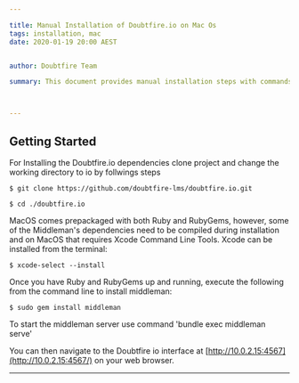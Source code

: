 ```yaml
---

title: Manual Installation of Doubtfire.io on Mac Os
tags: installation, mac
date: 2020-01-19 20:00 AEST


author: Doubtfire Team

summary: This document provides manual installation steps with commands for Doubtfire.io on Mac OS 



---
```


## Getting Started
For Installing the Doubtfire.io dependencies clone project and change the working directory to io
by follwings steps 

```
$ git clone https://github.com/doubtfire-lms/doubtfire.io.git

$ cd ./doubtfire.io
```

MacOS comes prepackaged with both Ruby and RubyGems, however, some of the Middleman's dependencies need to be compiled during installation and on MacOS that requires Xcode Command Line Tools. Xcode can be installed from the terminal:

```
$ xcode-select --install
```

Once you have Ruby and RubyGems up and running, execute the following from the command line to install middleman: 

```
$ sudo gem install middleman
```
To start the middleman server use command 'bundle exec middleman serve' 

You can then navigate to the Doubtfire io interface at [http://10.0.2.15:4567](http://10.0.2.15:4567/) on your web browser.


---
